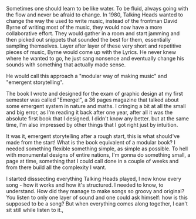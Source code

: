 Sometimes one should learn to be like water. To be fluid, always going with the flow and never be afraid to change.
In 1980, Talking Heads wanted to change the way the used to write music, instead of the frontman David Byrne of writing most of the music, they would now have a more collaborative effort. They would gather in a room and start jamming and then picked out snippets that sounded the best for them, essentially sampling themselves. Layer after layer of these very short and repetitive pieces of music, Byrne would come up with the Lyrics. He never knew where he wanted to go, he just sang nonsence and eventually change his sounds with something that actually made sense.

He would call this approach a "modular way of making music" and "emergent storytelling".

The book I wrote and designed for the exam of graphic design at my first semester was called "Emerge!", a 36 pages magazine that talked about some emergent system in nature and maths. I cringing a bit at all the small and big error, as I'm reading it back after one year, after all it was the absolute first book that I designed. I didn't know any better. but at the same time,  I'm also impressed by other things that I got right just by intuition.

It was it, emergent storytelling after a rough start, this is what should've made from the start! What is the book equivalent of a modular book? I needed something flexible something simple, as simple as possible. To hell with monumental designs of entire nations, I'm gonna do something small, a page at time, something that I could call done in a couple of weeks and from there build all the complexity I want.

I started disssecting everything Talking Heads played, I now know every song - how it works and how it's structured. I needed to know, to understand. How did they manage to make songs so groovy and original? You listen to only one layer of sound and one could ask himself: how is this supposed to be a song? But when everything comes along together, I can't sit still while listen to it.,
